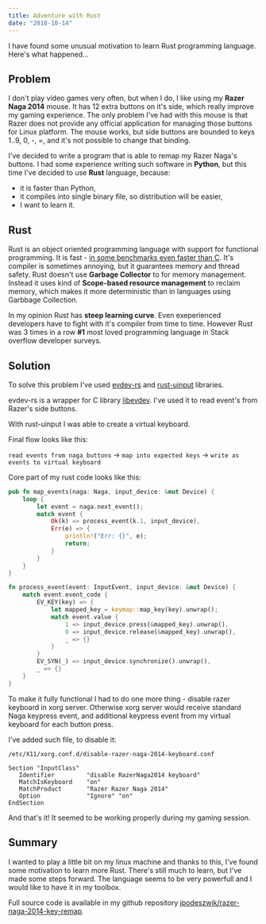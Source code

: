 ```yaml
---
title: Adventure with Rust
date: "2018-10-14"
---
```


I have found some unusual motivation to learn Rust programming language. Here's what happened...

## Problem

I don't play video games very often, but when I do, I like using my __Razer Naga 2014__ mouse. It has 12 extra buttons on it's side, which really improve my gaming experience. The only problem I've had with this mouse is that Razer does not provide any official application for managing those buttons for Linux platform. The mouse works, but side buttons are bounded to keys 1..9, 0, -, =, and it's not possible to change that binding.

I've decided to write a program that is able to remap my Razer Naga's buttons. I had some experience writing such software in __Python__, but this time I've decided to use __Rust__ language, because:

* it is faster than Python,
* it compiles into single binary file, so distribution will be easier,
* I want to learn it.

## Rust

Rust is an object oriented programming language with support for functional programming. It is fast - [in some benchmarks even faster than C](https://benchmarksgame-team.pages.debian.net/benchmarksgame/faster/rust.html). It's compiler is sometimes annoying, but it guarantees memory and thread safety. Rust doesn't use __Garbage Collector__ to for memory management. Instead it uses kind of __Scope-based resource management__ to reclaim memory, which makes it more deterministic than in languages using Garbbage Collection.

In my opinion Rust has __steep learning curve__. Even exeperienced developers have to fight with it's compiler from time to time. However Rust was 3 times in a row __#1__ most loved programming language in Stack overflow developer surveys.

## Solution

To solve this problem I've used [evdev-rs](https://github.com/ndesh26/evdev-rs) and [rust-uinput](https://github.com/meh/rust-uinput) libraries.

evdev-rs is a wrapper for C library [libevdev](https://www.freedesktop.org/software/libevdev/doc/latest). I've used it to read event's from Razer's side buttons.

With rust-uinput I was able to create a virtual keyboard.

Final flow looks like this:

```read events from naga buttons``` -> ```map into expected keys``` -> ```write as events to virtual keyboard```

Core part of my rust code looks like this:

```rust
pub fn map_events(naga: Naga, input_device: &mut Device) {
    loop {
        let event = naga.next_event();
        match event {
            Ok(k) => process_event(k.1, input_device),
            Err(e) => {
                println!("Err: {}", e);
                return;
            }
        }
    }
}

fn process_event(event: InputEvent, input_device: &mut Device) {
    match event.event_code {
        EV_KEY(key) => {
            let mapped_key = keymap::map_key(key).unwrap();
            match event.value {
                1 => input_device.press(&mapped_key).unwrap(),
                0 => input_device.release(&mapped_key).unwrap(),
                _ => {}
            }
        }
        EV_SYN(_) => input_device.synchronize().unwrap(),
        _ => {}
    }
}
```

To make it fully functional I had to do one more thing - disable razer keyboard in xorg server. Otherwise xorg server would receive standard Naga keypress event, and additional keypress event from my virtual keyboard for each button press.

I've added such file, to disable it: 

```/etc/X11/xorg.conf.d/disable-razer-naga-2014-keyboard.conf```
```
Section "InputClass"
   Identifier         "disable RazerNaga2014 keyboard"
   MatchIsKeyboard    "on"
   MatchProduct       "Razer Razer Naga 2014"
   Option             "Ignore" "on"
EndSection
```

And that's it! It seemed to be working properly during my gaming session.

## Summary

I wanted to play a little bit on my linux machine and thanks to this, I've found some motivation to learn more Rust. There's still much to learn, but I've made some steps forward. The language seems to be very powerfull and I would like to have it in my toolbox.

Full source code is available in my github repository [jpodeszwik/razer-naga-2014-key-remap](https://github.com/jpodeszwik/razer-naga-2014-key-remap).
